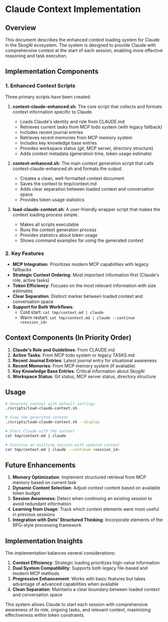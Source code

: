 # Claude Context Implementation

## Overview

This document describes the enhanced context loading system for Claude in the SkogAI ecosystem. The system is designed to provide Claude with comprehensive context at the start of each session, enabling more effective reasoning and task execution.

## Implementation Components

### 1. Enhanced Context Scripts

Three primary scripts have been created:

1. **context-claude-enhanced.sh**: The core script that collects and formats context information specific to Claude.
   - Loads Claude's identity and role from CLAUDE.md
   - Retrieves current tasks from MCP todo system (with legacy fallback)
   - Includes recent journal entries
   - Retrieves recent memories from MCP memory system
   - Includes key knowledge base entries
   - Provides workspace status (git, MCP server, directory structure)
   - Adds context metadata (generation time, token usage estimate)

2. **context-enhanced.sh**: The main context generation script that calls context-claude-enhanced.sh and formats the output.
   - Creates a clean, well-formatted context document
   - Saves the context to tmp/context.md
   - Adds clear separation between loaded context and conversation space
   - Provides token usage statistics

3. **load-claude-context.sh**: A user-friendly wrapper script that makes the context loading process simple.
   - Makes all scripts executable
   - Runs the context generation process
   - Provides statistics about token usage
   - Shows command examples for using the generated context

### 2. Key Features

- **MCP Integration**: Prioritizes modern MCP capabilities with legacy fallbacks
- **Strategic Context Ordering**: Most important information first (Claude's role, active tasks)
- **Token Efficiency**: Focuses on the most relevant information with size estimates
- **Clear Separation**: Distinct marker between loaded context and conversation space
- **Support for Both Workflows**:
  - Cold start: `cat tmp/context.md | claude`
  - Warm restart: `cat tmp/context.md | claude --continue <session_id>`

## Context Components (In Priority Order)

1. **Claude's Role and Guidelines**: From CLAUDE.md
2. **Active Tasks**: From MCP todo system or legacy TASKS.md
3. **Recent Journal Entries**: Latest journal entry for situational awareness
4. **Recent Memories**: From MCP memory system (if available)
5. **Key Knowledge Base Entries**: Critical information about SkogAI
6. **Workspace Status**: Git status, MCP server status, directory structure

## Usage

```bash
# Generate context with default settings
./scripts/load-claude-context.sh

# View the generated context
./scripts/load-claude-context.sh --display

# Start Claude with the context
cat tmp/context.md | claude

# Continue an existing session with updated context
cat tmp/context.md | claude --continue <session_id>
```

## Future Enhancements

1. **Memory Optimization**: Implement structured retrieval from MCP memory based on current task
2. **Dynamic Content Selection**: Adjust context content based on available token budget
3. **Session Awareness**: Detect when continuing an existing session to avoid redundant information
4. **Learning from Usage**: Track which context elements were most useful in previous sessions
5. **Integration with Dots' Structured Thinking**: Incorporate elements of the RPG-style processing framework

## Implementation Insights

The implementation balances several considerations:

1. **Context Efficiency**: Strategic loading prioritizes high-value information
2. **Dual System Compatibility**: Supports both legacy file-based and modern MCP methods
3. **Progressive Enhancement**: Works with basic features but takes advantage of advanced capabilities when available
4. **Clean Separation**: Maintains a clear boundary between loaded context and conversation space

This system allows Claude to start each session with comprehensive awareness of its role, ongoing tasks, and relevant context, maximizing effectiveness within token constraints.
